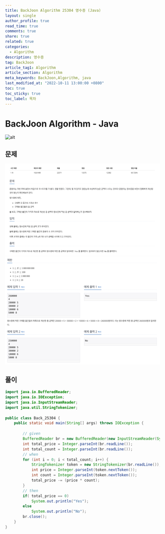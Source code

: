 ```yaml
---
title: BackJoon Algorithm 25304 영수증 (Java)
layout: single
author_profile: true
read_time: true
comments: true
share: true
related: true
categories:
  - Algorithm
description: 영수증
tag: BackJoon
article_tag1: Algorithm
article_section: Algorithm
meta_keywords: BackJoon,Algorithm, java
last_modified_at: "2022-10-11 13:00:00 +0800"
toc: true
toc_sticky: true
toc_label: 목차
---
```


# BackJoon Algorithm - Java

![alt](https://d2gd6pc034wcta.cloudfront.net/images/logo@2x.png)

## 문제

![alt](/assets/images/post/Algorithm/25304_1.png)
![alt](/assets/images/post/Algorithm/25304_2.png)

## 풀이

```java
import java.io.BufferedReader;
import java.io.IOException;
import java.io.InputStreamReader;
import java.util.StringTokenizer;

public class Back_25304 {
    public static void main(String[] args) throws IOException {

        // given
        BufferedReader br = new BufferedReader(new InputStreamReader(System.in));
        int total_price = Integer.parseInt(br.readLine());
        int total_count = Integer.parseInt(br.readLine());
        // when
        for (int i = 0; i < total_count; i++) {
            StringTokenizer token = new StringTokenizer(br.readLine());
            int price = Integer.parseInt(token.nextToken());
            int count = Integer.parseInt(token.nextToken());
            total_price -= (price * count);
        }
        // then
        if( total_price == 0)
            System.out.println("Yes");
        else
            System.out.println("No");
        br.close();
    }
}




```
